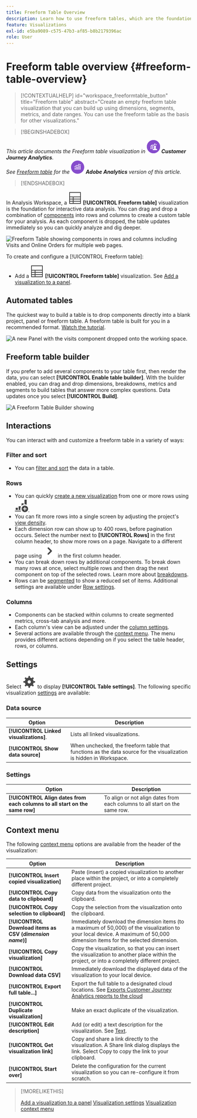 ```yaml
---
title: Freeform Table Overview
description: Learn how to use freeform tables, which are the foundation for data analysis in Analysis Workspace.
feature: Visualizations
exl-id: e5ba9089-c575-47b3-af85-b8b2179396ac
role: User
---
```

# Freeform table overview {#freeform-table-overview}

<!-- markdownlint-disable MD034 -->

>[!CONTEXTUALHELP]
>id="workspace_freeformtable_button"
>title="Freeform table"
>abstract="Create an empty freeform table visualization that you can build up using dimensions, segments, metrics, and date ranges. You can use the freeform table as the basis for other visualizations."

<!-- markdownlint-enable MD034 -->


>[!BEGINSHADEBOX]

_This article documents the Freeform table visualization in_ ![CustomerJourneyAnalytics](/help/assets/icons/CustomerJourneyAnalytics.svg) _**Customer Journey Analytics**._<br/>_See [Freeform table](https://experienceleague.adobe.com/en/docs/analytics/analyze/analysis-workspace/visualizations/freeform-table/freeform-table) for the_ ![AdobeAnalytics](/help/assets/icons/AdobeAnalytics.svg) _**Adobe Analytics** version of this article._

>[!ENDSHADEBOX]


In Analysis Workspace, a ![Table](/help/assets/icons/Table.svg) **[!UICONTROL Freeform table]** visualization is the foundation for interactive data analysis. You can drag and drop a combination of [components](/help/components/overview.md) into rows and columns to create a custom table for your analysis. As each component is dropped, the table updates immediately so you can quickly analyze and dig deeper.

![Freeform Table showing components in rows and columns including Visits and Online Orders for multiple web pages.](assets/opening-section.png)

To create and configure a [!UICONTROL Freeform table]:

* Add a ![Table](/help/assets/icons/Table.svg) **[!UICONTROL Freeform table]** visualization. See [Add a visualization to a panel](../freeform-analysis-visualizations.md#add-visualizations-to-a-panel).

## Automated tables

The quickest way to build a table is to drop components directly into a blank project, panel or freeform table. A freeform table is built for you in a recommended format. [Watch the tutorial](https://experienceleague.adobe.com/en/docs/analytics-learn/tutorials/analysis-workspace/building-freeform-tables/auto-build-freeform-tables-in-analysis-workspace).

![A new Panel with the visits component dropped onto the working space.](assets/automated-table.png)

## Freeform table builder

If you prefer to add several components to your table first, then render the data, you can select **[!UICONTROL Enable table builder]**. With the builder enabled, you can drag and drop dimensions, breakdowns, metrics and segments to build tables that answer more complex questions. Data updates once you select **[!UICONTROL Build]**.

![A Freeform Table Builder showing ](assets/table-builder.png)

## Interactions

You can interact with and customize a freeform table in a variety of ways:

### Filter and sort

* You can [filter and sort](filter-and-sort.md) the data in a table.

### Rows

* You can quickly [create a new visualization](../freeform-analysis-visualizations.md#visualize) from one or more rows using ![GraphBarVerticalAdd](/help/assets/icons/GraphBarVerticalAdd.svg). 
* You can fit more rows into a single screen by adjusting the project's [view density](/help/analysis-workspace/build-workspace-project/view-density.md).
* Each dimension row can show up to 400 rows, before pagination occurs. Select the number next to **[!UICONTROL Rows]** in the first column header, to show more rows on a page. Navigate to a different page using ![ChevronRight](/help/assets/icons/ChevronRight.svg) in the first column header.
* You can break down rows by additional components. To break down many rows at once, select multiple rows and then drag the next component on top of the selected rows. Learn more about [breakdowns](/help/components/dimensions/t-breakdown-fa.md).
* Rows can be [segmented](/help/components/segments/seg-overview.md) to show a reduced set of items. Additional settings are available under [Row settings](/help/analysis-workspace/visualizations/freeform-table/column-row-settings/table-settings.md).

### Columns

* Components can be stacked within columns to create segmented metrics, cross-tab analysis and more.
* Each column's view can be adjusted under the [column settings](/help/analysis-workspace/visualizations/freeform-table/column-row-settings/column-settings.md).
* Several actions are available through the [context menu](/help/analysis-workspace/visualizations/freeform-analysis-visualizations.md#context-menu). The menu provides different actions depending on if you select the table header, rows, or columns.


## Settings

Select ![Setting](/help/assets/icons/Setting.svg) to display **[!UICONTROL Table settings]**. The following specific visualization [settings](../freeform-analysis-visualizations.md#settings) are available:

### Data source

| Option | Description |
|---|---|
| **[!UICONTROL Linked visualizations]**. | Lists all linked visualizations. |
| **[!UICONTROL Show data source]** | When unchecked, the freeform table that functions as the data source for the visualization is hidden in Workspace. |

### Settings

| Option | Description |
|---|---|
| **[!UICONTROL Align dates from each columns to all start on the same row]** | To align or not align dates from each columns to all start on the same row.  |


## Context menu

The following [context menu](../freeform-analysis-visualizations.md#context-menu) options are available from the header of the visualization:

| Option | Description |
| --- | --- |
| **[!UICONTROL Insert copied visualization]**| Paste (insert) a copied visualization to another place within the project, or into a completely different project. |
| **[!UICONTROL Copy data to clipboard]** | Copy data from the visualization onto the clipboard. |
| **[!UICONTROL Copy selection to clipboard]** | Copy the selection from the visualization onto the clipboard. |
| **[!UICONTROL Download items as CSV (*dimension name*)]** | Immediately download the dimension items (to a maximum of 50,000) of the visualization to your local device. A maximum of 50,000 dimension items for the selected dimension. |
| **[!UICONTROL Copy visualization]** | Copy the visualization, so that you can insert the visualization to another place within the project, or into a completely different project. |
| **[!UICONTROL Download data CSV]** | Immediately download the displayed data of the visualization to your local device. |
|**[!UICONTROL Export full table...]** | Export the full table to a designated cloud locations. See [Exports Customer Journey Analytics reports to the cloud](../../export/export-cloud.md) |
| **[!UICONTROL Duplicate visualization]** | Make an exact duplicate of the visualization. |
| **[!UICONTROL Edit description]** | Add (or edit) a text description for the visualization. See [Text](../text.md). |
| **[!UICONTROL Get visualization link]** | Copy and share a link directly to the visualization. A Share link dialog displays the link. Select Copy to copy the link to your clipboard. |
| **[!UICONTROL Start over]** | Delete the configuration for the current visualization so you can re-configure it from scratch. |


>[!MORELIKETHIS]
>
>[Add a visualization to a panel](/help/analysis-workspace/visualizations/freeform-analysis-visualizations.md#add-visualizations-to-a-panel)
>[Visualization settings](/help/analysis-workspace/visualizations/freeform-analysis-visualizations.md#settings)
>[Visualization context menu](/help/analysis-workspace/visualizations/freeform-analysis-visualizations.md#context-menu)
>
